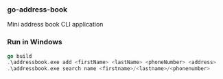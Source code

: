 ### go-address-book
Mini address book CLI application

### Run in Windows
```go
go build 
.\addressbook.exe add <firstName> <lastName> <phoneNumber> <address>
.\addressbook.exe search name <firstname>/<lastname>/<phonenumber>
```